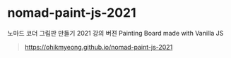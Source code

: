 # nomad-paint-js-2021
노마드 코더 그림판 만들기 2021 강의 버젼
Painting Board made with Vanilla JS

> https://ohikmyeong.github.io/nomad-paint-js-2021